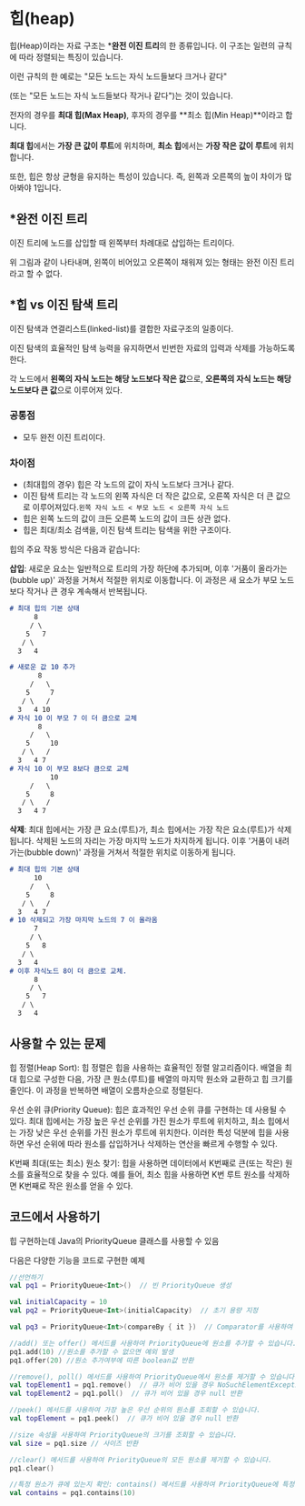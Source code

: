 # 힙(heap)

힙(Heap)이라는 자료 구조는 ***완전 이진 트리**의 한 종류입니다. 이 구조는 일련의 규칙에 따라 정렬되는 특징이 있습니다.

이런 규칙의 한 예로는 "모든 노드는 자식 노드들보다 크거나 같다"

(또는 "모든 노드는 자식 노드들보다 작거나 같다")는 것이 있습니다. 

전자의 경우를 **최대 힙(Max Heap)**, 후자의 경우를 **최소 힙(Min Heap)**이라고 합니다.

**최대 힙**에서는 **가장 큰 값이 루트**에 위치하며, **최소 힙**에서는 **가장 작은 값이 루트**에 위치합니다. 

또한, 힙은 항상 균형을 유지하는 특성이 있습니다. 즉, 왼쪽과 오른쪽의 높이 차이가 많아봐야 1입니다.

## ***완전 이진 트리**

이진 트리에 노드를 삽입할 때 왼쪽부터 차례대로 삽입하는 트리이다.

위 그림과 같이 나타내며, 왼쪽이 비어있고 오른쪽이 채워져 있는 형태는 완전 이진 트리라고 할 수 없다.

## ***힙 vs 이진 탐색 트리**

이진 탐색과 연결리스트(linked-list)를 결합한 자료구조의 일종이다.

이진 탐색의 효율적인 탐색 능력을 유지하면서 빈번한 자료의 입력과 삭제를 가능하도록 한다.

각 노드에서 **왼쪽의 자식 노드는 해당 노드보다 작은 값**으로, **오른쪽의 자식 노드는 해당 노드보다 큰 값**으로 이루어져 있다.

### 공통점

- 모두 완전 이진 트리이다.

### 차이점

- (최대힙의 경우) 힙은 각 노드의 값이 자식 노드보다 크거나 같다.
- 이진 탐색 트리는 각 노드의 왼쪽 자식은 더 작은 값으로, 오른쪽 자식은 더 큰 값으로 이루어져있다.`왼쪽 자식 노드 < 부모 노드 < 오른쪽 자식 노드`
- 힙은 왼쪽 노드의 값이 크든 오른쪽 노드의 값이 크든 상관 없다.
- 힙은 최대/최소 검색을, 이진 탐색 트리는 탐색을 위한 구조이다.

힙의 주요 작동 방식은 다음과 같습니다:

**삽입**: 새로운 요소는 일반적으로 트리의 가장 하단에 추가되며, 이후 '거품이 올라가는(bubble up)' 과정을 거쳐서 적절한 위치로 이동합니다. 이 과정은 새 요소가 부모 노드보다 작거나 큰 경우 계속해서 반복됩니다.

```markdown
# 최대 힙의 기본 상태
      8
     / \
    5   7
   / \
  3   4

# 새로운 값 10 추가
       8
     /   \
    5     7
   / \   /
  3   4 10
# 자식 10 이 부모 7 이 더 큼으로 교체
       8
     /   \
    5     10
   / \   /
  3   4 7
# 자식 10 이 부모 8보다 큼으로 교체
		  10
     /   \
    5     8
   / \   / 
  3   4 7
```

**삭제**: 최대 힙에서는 가장 큰 요소(루트)가, 최소 힙에서는 가장 작은 요소(루트)가 삭제됩니다. 삭제된 노드의 자리는 가장 마지막 노드가 차지하게 됩니다. 이후 '거품이 내려가는(bubble down)' 과정을 거쳐서 적절한 위치로 이동하게 됩니다.

```markdown
# 최대 힙의 기본 상태
      10
     /   \
    5     8
   / \   / 
  3   4 7
# 10 삭제되고 가장 마지막 노드의 7 이 올라옴
      7
     / \
    5   8
   / \
  3   4
# 이후 자식노드 8이 더 큼으로 교체.
      8
     / \
    5   7
   / \
  3   4
```

## 사용할 수 있는 문제

힙 정렬(Heap Sort): 힙 정렬은 힙을 사용하는 효율적인 정렬 알고리즘이다. 배열을 최대 힙으로 구성한 다음, 가장 큰 원소(루트)를 배열의 마지막 원소와 교환하고 힙 크기를 줄인다. 이 과정을 반복하면 배열이 오름차순으로 정렬된다.

우선 순위 큐(Priority Queue): 힙은 효과적인 우선 순위 큐를 구현하는 데 사용될 수 있다. 최대 힙에서는 가장 높은 우선 순위를 가진 원소가 루트에 위치하고, 최소 힙에서는 가장 낮은 우선 순위를 가진 원소가 루트에 위치한다. 이러한 특성 덕분에 힙을 사용하면 우선 순위에 따라 원소를 삽입하거나 삭제하는 연산을 빠르게 수행할 수 있다.

K번째 최대(또는 최소) 원소 찾기: 힙을 사용하면 데이터에서 K번째로 큰(또는 작은) 원소를 효율적으로 찾을 수 있다. 예를 들어, 최소 힙을 사용하면 K번 루트 원소를 삭제하면 K번째로 작은 원소를 얻을 수 있다.

## 코드에서 사용하기

힙 구현하는데 Java의 PriorityQueue 클래스를 사용할 수 있음

다음은 다양한 기능을 코드로 구현한 예제

```kotlin
//선언하기
val pq1 = PriorityQueue<Int>()  // 빈 PriorityQueue 생성

val initialCapacity = 10
val pq2 = PriorityQueue<Int>(initialCapacity)  // 초기 용량 지정

val pq3 = PriorityQueue<Int>(compareBy { it })  // Comparator를 사용하여 우선 순위 결정
```

```kotlin
//add() 또는 offer() 메서드를 사용하여 PriorityQueue에 원소를 추가할 수 있습니다.
pq1.add(10) //원소를 추가할 수 없으면 예외 발생
pq1.offer(20) //원소 추가여부에 따른 boolean값 반환

//remove(), poll() 메서드를 사용하여 PriorityQueue에서 원소를 제거할 수 있습니다.
val topElement1 = pq1.remove()  // 큐가 비어 있을 경우 NoSuchElementException을 던짐
val topElement2 = pq1.poll()  // 큐가 비어 있을 경우 null 반환

//peek() 메서드를 사용하여 가장 높은 우선 순위의 원소를 조회할 수 있습니다.
val topElement = pq1.peek()  // 큐가 비어 있을 경우 null 반환

//size 속성을 사용하여 PriorityQueue의 크기를 조회할 수 있습니다.
val size = pq1.size // 사이즈 반환

//clear() 메서드를 사용하여 PriorityQueue의 모든 원소를 제거할 수 있습니다.
pq1.clear()

//특정 원소가 큐에 있는지 확인: contains() 메서드를 사용하여 PriorityQueue에 특정 원소가 있는지 확인할 수 있습니다.
val contains = pq1.contains(10)
```
